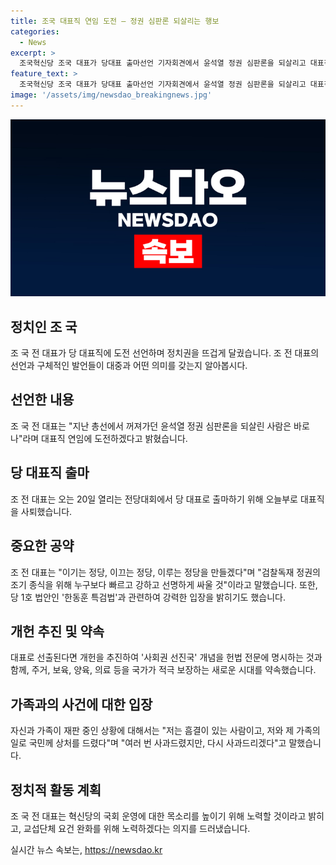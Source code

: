 ```yaml
---
title: 조국 대표직 연임 도전 – 정권 심판론 되살리는 행보
categories:
  - News
excerpt: >
  조국혁신당 조국 대표가 당대표 출마선언 기자회견에서 윤석열 정권 심판론을 되살리고 대표직 연임에 도전한다고 밝혔습니다. 조 전 대표는 검찰독재 정권의 종식과 국회 운영 개선을 약속하며, 사회권 선진국 개헌과 한동훈 특검법 추진을 언급했습니다. 또한, 자신과 가족의 재판 관련 사과를 다시한번 전했습니다. 이에 연임 시 국회 운영 개선과 강력한 싸움으로 사람들의 이목을 끌 가능성이 큽니다.
feature_text: >
  조국혁신당 조국 대표가 당대표 출마선언 기자회견에서 윤석열 정권 심판론을 되살리고 대표직 연임에 도전한다고 밝혔습니다. 조 전 대표는 검찰독재 정권의 종식과 국회 운영 개선을 약속하며, 사회권 선진국 개헌과 한동훈 특검법 추진을 언급했습니다. 또한, 자신과 가족의 재판 관련 사과를 다시한번 전했습니다. 이에 연임 시 국회 운영 개선과 강력한 싸움으로 사람들의 이목을 끌 가능성이 큽니다.
image: '/assets/img/newsdao_breakingnews.jpg'
---
```


<p><img src="/assets/img/newsdao_breakingnews.jpg" alt="ontimetimes 속보" /></p>

<h2 data-ke-size="size26">정치인 조 국</h2>

<p data-ke-size="size16">조 국 전 대표가 당 대표직에 도전 선언하며 정치권을 뜨겁게 달궜습니다. 조 전 대표의 선언과 구체적인 발언들이 대중과 어떤 의미를 갖는지 알아봅시다.</p>

<h2 data-ke-size="size21">선언한 내용</h2>

<p data-ke-size="size16">조 국 전 대표는 "지난 총선에서 꺼져가던 윤석열 정권 심판론을 되살린 사람은 바로 나"라며 대표직 연임에 도전하겠다고 밝혔습니다.</p>

<h2 data-ke-size="size21">당 대표직 출마</h2>

<p data-ke-size="size16">조 전 대표는 오는 20일 열리는 전당대회에서 당 대표로 출마하기 위해 오늘부로 대표직을 사퇴했습니다.</p>

<h2 data-ke-size="size21">중요한 공약</h2>

<p data-ke-size="size16">조 전 대표는 "이기는 정당, 이끄는 정당, 이루는 정당을 만들겠다"며 "검찰독재 정권의 조기 종식을 위해 누구보다 빠르고 강하고 선명하게 싸울 것"이라고 말했습니다. 또한, 당 1호 법안인 '한동훈 특검법'과 관련하여 강력한 입장을 밝히기도 했습니다.</p>

<h2 data-ke-size="size21">개헌 추진 및 약속</h2>

<p data-ke-size="size16">대표로 선출된다면 개헌을 추진하여 '사회권 선진국' 개념을 헌법 전문에 명시하는 것과 함께, 주거, 보육, 양육, 의료 등을 국가가 적극 보장하는 새로운 시대를 약속했습니다.</p>

<h2 data-ke-size="size21">가족과의 사건에 대한 입장</h2>

<p data-ke-size="size16">자신과 가족이 재판 중인 상황에 대해서는 "저는 흠결이 있는 사람이고, 저와 제 가족의 일로 국민께 상처를 드렸다"며 "여러 번 사과드렸지만, 다시 사과드리겠다"고 말했습니다.</p>

<h2 data-ke-size="size21">정치적 활동 계획</h2>

<p data-ke-size="size16">조 국 전 대표는 혁신당의 국회 운영에 대한 목소리를 높이기 위해 노력할 것이라고 밝히고, 교섭단체 요건 완화를 위해 노력하겠다는 의지를 드러냈습니다.</p>
실시간 뉴스 속보는, <a href="https://newsdao.kr" rel="dofollow">https://newsdao.kr</a>


